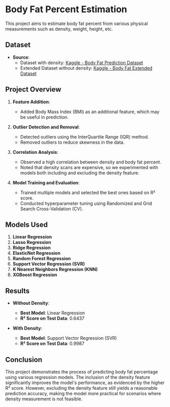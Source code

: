 # Body Fat Percent Estimation

This project aims to estimate body fat percent from various physical measurements such as density, weight, height, etc.

## Dataset

- **Source**:
  - Dataset with density: [Kaggle - Body Fat Prediction Dataset](https://www.kaggle.com/datasets/fedesoriano/body-fat-prediction-dataset)
  - Extended Dataset without density: [Kaggle - Body Fat Extended Dataset](https://www.kaggle.com/datasets/simonezappatini/body-fat-extended-dataset)

## Project Overview

1. **Feature Addition**:
   - Added Body Mass Index (BMI) as an additional feature, which may be useful in prediction.

2. **Outlier Detection and Removal**:
   - Detected outliers using the InterQuartile Range (IQR) method.
   - Removed outliers to reduce skewness in the data.

3. **Correlation Analysis**:
   - Observed a high correlation between density and body fat percent.
   - Noted that density scans are expensive, so we experimented with models both including and excluding the density feature.

4. **Model Training and Evaluation**:
   - Trained multiple models and selected the best ones based on R² score.
   - Conducted hyperparameter tuning using Randomized and Grid Search Cross-Validation (CV).

## Models Used

1. **Linear Regression**
2. **Lasso Regression**
3. **Ridge Regression**
4. **ElasticNet Regression**
5. **Random Forest Regression**
6. **Support Vector Regression (SVR)**
7. **K Nearest Neighbors Regression (KNN)**
8. **XGBoost Regression**

## Results

- **Without Density**:
  - **Best Model**: Linear Regression
  - **R² Score on Test Data**: 0.6437

- **With Density**:
  - **Best Model**: Support Vector Regression (SVR)
  - **R² Score on Test Data**: 0.9987

## Conclusion

This project demonstrates the process of predicting body fat percentage using various regression models. The inclusion of the density feature significantly improves the model's performance, as evidenced by the higher R² score. However, excluding the density feature still yields a reasonable prediction accuracy, making the model more practical for scenarios where density measurement is not feasible.


